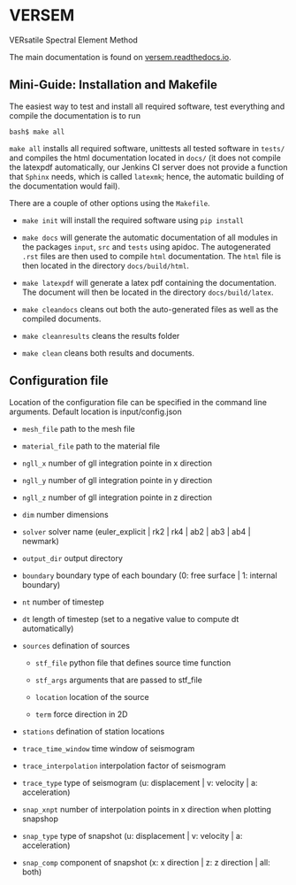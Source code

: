 # VERSEM
VERsatile Spectral Element Method

The main documentation is found on [versem.readthedocs.io](http://versem.readthedocs.io).

## Mini-Guide: Installation and Makefile


The easiest way to test and install all required software, test everything 
and compile the documentation is to run

``bash$ make all``

``make all`` installs all required software, unittests all tested software
in ``tests/`` and compiles the html documentation located in ``docs/`` 
(it does not compile the latexpdf automatically, our Jenkins CI server does not
provide a function that ``Sphinx`` needs, which is called ``latexmk``; hence, 
the automatic building of the documentation would fail).

There are a couple of other options using the ``Makefile``. 

- ``make init`` will install the required software using ``pip install``

- ``make docs`` will generate the automatic documentation of all modules 
  in the packages ``input``, ``src`` and ``tests`` using apidoc. The
  autogenerated ``.rst`` files are then used to compile ``html`` documentation.
  The ``html`` file is then located in the directory ``docs/build/html``.

- ``make latexpdf`` will generate a latex pdf containing the documentation.
  The document will then be located in the directory ``docs/build/latex``.

- ``make cleandocs`` cleans out both the auto-generated files as well as the
  compiled documents.

- ``make cleanresults`` cleans the results folder

- ``make clean`` cleans both results and documents.

## Configuration file

Location of the configuration file can be specified in the command line arguments. Default location is input/config.json

- ``mesh_file`` path to the mesh file

- ``material_file`` path to the material file

- ``ngll_x`` number of gll integration pointe in x direction

- ``ngll_y`` number of gll integration pointe in y direction

- ``ngll_z`` number of gll integration pointe in z direction

- ``dim`` number dimensions

- ``solver`` solver name (euler_explicit | rk2 | rk4 | ab2 | ab3 | ab4 | newmark)

- ``output_dir`` output directory

- ``boundary`` boundary type of each boundary (0: free surface | 1: internal boundary)

- ``nt`` number of timestep

- ``dt`` length of timestep (set to a negative value to compute dt automatically)

- ``sources`` defination of sources

    - ``stf_file`` python file that defines source time function

    - ``stf_args`` arguments that are passed to stf_file

    - ``location`` location of the source

    - ``term`` force direction in 2D

- ``stations`` defination of station locations

- ``trace_time_window`` time window of seismogram

- ``trace_interpolation`` interpolation factor of seismogram

- ``trace_type`` type of seismogram (u: displacement | v: velocity | a: acceleration)

- ``snap_xnpt`` number of interpolation points in x direction when plotting snapshop

- ``snap_type`` type of snapshot (u: displacement | v: velocity | a: acceleration)

- ``snap_comp`` component of snapshot (x: x direction | z: z direction | all: both)